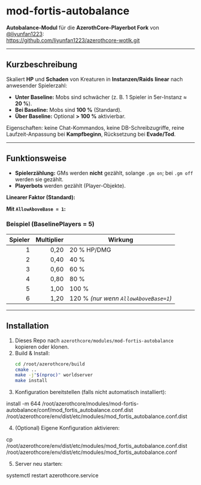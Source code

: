# mod-fortis-autobalance

**Autobalance-Modul** für die **AzerothCore-Playerbot Fork** von [@liyunfan1223](https://github.com/liyunfan1223):  
https://github.com/liyunfan1223/azerothcore-wotlk.git

---

## Kurzbeschreibung

Skaliert **HP** und **Schaden** von Kreaturen in **Instanzen/Raids** **linear** nach anwesender Spielerzahl:

- **Unter Baseline:** Mobs sind schwächer (z. B. 1 Spieler in 5er-Instanz ≈ **20 %**).
- **Bei Baseline:** Mobs sind **100 %** (Standard).
- **Über Baseline:** Optional **> 100 %** aktivierbar.

Eigenschaften: keine Chat-Kommandos, keine DB-Schreibzugriffe, reine Laufzeit-Anpassung bei **Kampfbeginn**, Rücksetzung bei **Evade/Tod**.

---

## Funktionsweise

- **Spielerzählung:** GMs werden **nicht** gezählt, solange `.gm on`; bei `.gm off` werden sie gezählt.  
- **Playerbots** werden gezählt (Player-Objekte).

**Linearer Faktor (Standard):**

**Mit `AllowAboveBase = 1`:**
### Beispiel (BaselinePlayers = 5)

| Spieler | Multiplier | Wirkung          |
|-------:|-----------:|------------------|
|      1 |       0,20 | 20 % HP/DMG      |
|      2 |       0,40 | 40 %             |
|      3 |       0,60 | 60 %             |
|      4 |       0,80 | 80 %             |
|      5 |       1,00 | 100 %            |
|      6 |       1,20 | 120 % *(nur wenn `AllowAboveBase=1`)* |

---

## Installation

1. Dieses Repo nach `azerothcore/modules/mod-fortis-autobalance` kopieren oder klonen.
2. Build & Install:
   ```bash
   cd /root/azerothcore/build
   cmake ..
   make -j"$(nproc)" worldserver
   make install

 3. Konfiguration bereitstellen (falls nicht automatisch installiert):

install -m 644 /root/azerothcore/modules/mod-fortis-autobalance/conf/mod_fortis_autobalance.conf.dist \
  /root/azerothcore/env/dist/etc/modules/mod_fortis_autobalance.conf.dist


4. (Optional) Eigene Konfiguration aktivieren:

cp /root/azerothcore/env/dist/etc/modules/mod_fortis_autobalance.conf.dist \
   /root/azerothcore/env/dist/etc/modules/mod_fortis_autobalance.conf


5. Server neu starten:

systemctl restart azerothcore.service
